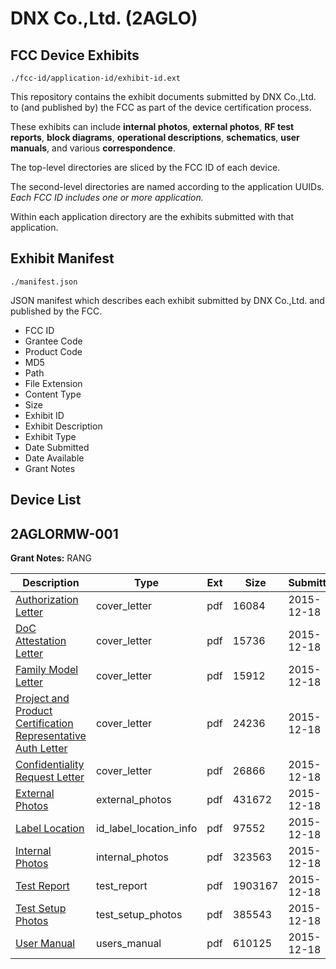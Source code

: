 # DNX Co.,Ltd. (2AGLO)
## FCC Device Exhibits

```
./fcc-id/application-id/exhibit-id.ext
```

This repository contains the exhibit documents submitted by DNX Co.,Ltd. to (and published by) the FCC as part of the device certification process.

These exhibits can include **internal photos**, **external photos**, **RF test reports**, **block diagrams**, **operational descriptions**, **schematics**, **user manuals**, and various **correspondence**.

The top-level directories are sliced by the FCC ID of each device.

The second-level directories are named according to the application UUIDs. *Each FCC ID includes one or more application.*

Within each application directory are the exhibits submitted with that application. 

## Exhibit Manifest

```
./manifest.json
```

JSON manifest which describes each exhibit submitted by DNX Co.,Ltd. and published by the FCC.

- FCC ID
- Grantee Code
- Product Code
- MD5
- Path
- File Extension
- Content Type
- Size
- Exhibit ID
- Exhibit Description
- Exhibit Type
- Date Submitted
- Date Available
- Grant Notes

## Device List
## 2AGLORMW-001
**Grant Notes:** RANG

| Description | Type | Ext | Size | Submitted | Available |
| ----------- | ---- | --- | ---- | --------- | --------- |
| [Authorization Letter](2AGLORMW-001/8a009f714e9e918eaddc7540fbf753a9/2846805.pdf) | cover_letter | pdf | 16084 | 2015-12-18 | 2015-12-18 |
| [DoC Attestation Letter](2AGLORMW-001/8a009f714e9e918eaddc7540fbf753a9/2846806.pdf) | cover_letter | pdf | 15736 | 2015-12-18 | 2015-12-18 |
| [Family Model Letter](2AGLORMW-001/8a009f714e9e918eaddc7540fbf753a9/2846807.pdf) | cover_letter | pdf | 15912 | 2015-12-18 | 2015-12-18 |
| [Project and Product Certification Representative Auth Letter](2AGLORMW-001/8a009f714e9e918eaddc7540fbf753a9/2846808.pdf) | cover_letter | pdf | 24236 | 2015-12-18 | 2015-12-18 |
| [Confidentiality Request Letter](2AGLORMW-001/8a009f714e9e918eaddc7540fbf753a9/2846809.pdf) | cover_letter | pdf | 26866 | 2015-12-18 | 2015-12-18 |
| [External Photos](2AGLORMW-001/8a009f714e9e918eaddc7540fbf753a9/2846815.pdf) | external_photos | pdf | 431672 | 2015-12-18 | 2016-06-15 |
| [Label Location](2AGLORMW-001/8a009f714e9e918eaddc7540fbf753a9/2846819.pdf) | id_label_location_info | pdf | 97552 | 2015-12-18 | 2015-12-18 |
| [Internal Photos](2AGLORMW-001/8a009f714e9e918eaddc7540fbf753a9/2846816.pdf) | internal_photos | pdf | 323563 | 2015-12-18 | 2016-06-15 |
| [Test Report](2AGLORMW-001/8a009f714e9e918eaddc7540fbf753a9/2846814.pdf) | test_report | pdf | 1903167 | 2015-12-18 | 2015-12-18 |
| [Test Setup Photos](2AGLORMW-001/8a009f714e9e918eaddc7540fbf753a9/2846818.pdf) | test_setup_photos | pdf | 385543 | 2015-12-18 | 2016-06-15 |
| [User Manual](2AGLORMW-001/8a009f714e9e918eaddc7540fbf753a9/2846817.pdf) | users_manual | pdf | 610125 | 2015-12-18 | 2016-06-15 |
